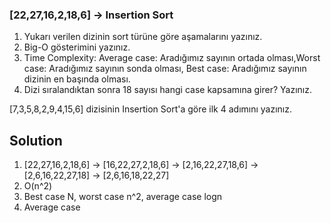 ### [22,27,16,2,18,6] -> Insertion Sort

1. Yukarı verilen dizinin sort türüne göre aşamalarını yazınız.
2. Big-O gösterimini yazınız.
3. Time Complexity: Average case: Aradığımız sayının ortada olması,Worst case: Aradığımız sayının sonda olması, Best case: Aradığımız sayının dizinin en başında olması.
4. Dizi sıralandıktan sonra 18 sayısı hangi case kapsamına girer? Yazınız.


[7,3,5,8,2,9,4,15,6] dizisinin Insertion Sort'a göre ilk 4 adımını yazınız.

## Solution
1. [22,27,16,2,18,6] -> [16,22,27,2,18,6] -> [2,16,22,27,18,6] -> [2,6,16,22,27,18] -> [2,6,16,18,22,27]
2. O(n^2)
3. Best case N, worst case n^2, average case logn
4. Average case
